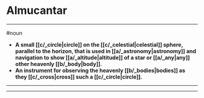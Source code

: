 # Almucantar
---
#noun
- **A small [[c/_circle|circle]] on the [[c/_celestial|celestial]] sphere, parallel to the horizon, that is used in [[a/_astronomy|astronomy]] and navigation to show [[a/_altitude|altitude]] of a star or [[a/_any|any]] other heavenly [[b/_body|body]].**
- **An instrument for observing the heavenly [[b/_bodies|bodies]] as they [[c/_cross|cross]] such a [[c/_circle|circle]].**
---
---

